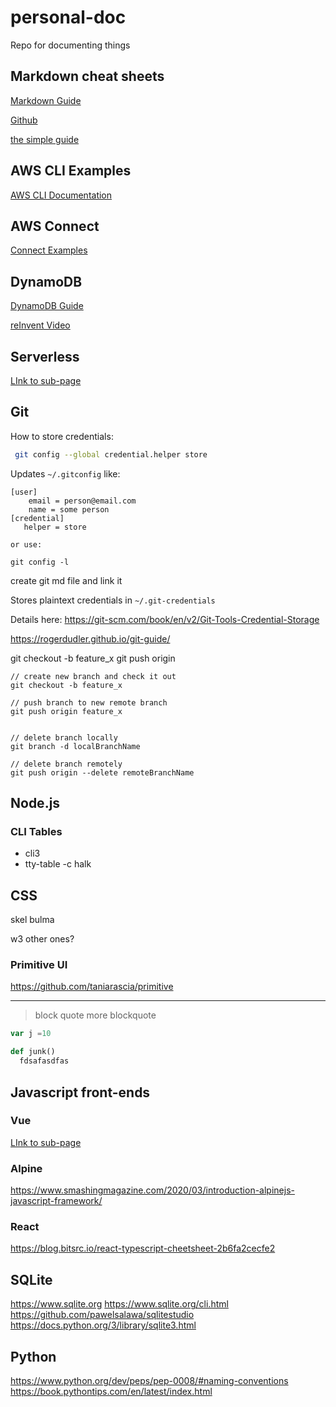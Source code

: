 # personal-doc
Repo for documenting things


## Markdown cheat sheets
[Markdown Guide](https://www.markdownguide.org/cheat-sheet/)

[Github](https://github.com/adam-p/markdown-here/wiki/Markdown-Cheatsheet)

[the simple guide](https://rogerdudler.github.io/git-guide/)


## AWS CLI Examples

[AWS CLI Documentation](https://docs.aws.amazon.com/cli)

## AWS Connect

[Connect Examples](aws-cli-connect.md)

## DynamoDB
[DynamoDB Guide](https://www.dynamodbguide.com)

[reInvent Video](https://aws.amazon.com/dynamodb/resources/reinvent-2019-data-modeling/?sc_ichannel=ha&sc_icontent=console_OrganizationID_PageID_db-datamodeling_awssm-3583&sc_icampaign=Adoption_Campaign_pac_q42019_sitemerch_console_DynamoDB&trkCampaign=pac_sm_q4_1019_dynamodb_DataModeling&trk=ha_awssm-3583&sc_ioutcome=PaaS_Digital_Marketing&sc_iplace=console_OrganizationID_PageID_STANDARD)


## Serverless
[LInk to sub-page](serverless.md)


## Git
How to store credentials:

```bash
 git config --global credential.helper store
```
Updates `~/.gitconfig` like:
```
[user]
    email = person@email.com
    name = some person
[credential]
   helper = store

or use:

git config -l
```

create git md file and link it

Stores plaintext credentials in `~/.git-credentials`

Details here: https://git-scm.com/book/en/v2/Git-Tools-Credential-Storage


https://rogerdudler.github.io/git-guide/


git checkout -b feature_x
git push origin <branch>


```script
// create new branch and check it out
git checkout -b feature_x

// push branch to new remote branch
git push origin feature_x


// delete branch locally
git branch -d localBranchName

// delete branch remotely
git push origin --delete remoteBranchName
```

## Node.js
### CLI Tables
- cli3
- tty-table
-c halk

## CSS
skel
bulma

w3
other ones?

### Primitive UI
https://github.com/taniarascia/primitive

---

> block quote
> more blockquote

```javascript
var j =10
```

```python
def junk()
  fdsafasdfas
```
## Javascript front-ends

### Vue
[LInk to sub-page](vue.md)

### Alpine
https://www.smashingmagazine.com/2020/03/introduction-alpinejs-javascript-framework/


### React
https://blog.bitsrc.io/react-typescript-cheetsheet-2b6fa2cecfe2


## SQLite
https://www.sqlite.org
https://www.sqlite.org/cli.html
https://github.com/pawelsalawa/sqlitestudio
https://docs.python.org/3/library/sqlite3.html


## Python
https://www.python.org/dev/peps/pep-0008/#naming-conventions
https://book.pythontips.com/en/latest/index.html
